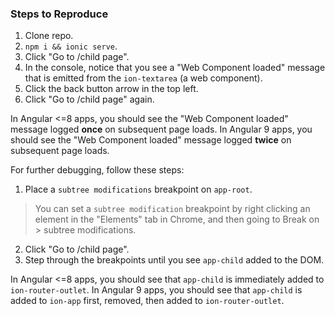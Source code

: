 ### Steps to Reproduce

1. Clone repo.
2. `npm i && ionic serve`.
3. Click "Go to /child page".
4. In the console, notice that you see a "Web Component loaded" message that is emitted from the `ion-textarea` (a web component).
5. Click the back button arrow in the top left.
6. Click "Go to /child page" again.

In Angular <=8 apps, you should see the "Web Component loaded" message logged **once** on subsequent page loads.
In Angular 9 apps, you should see the "Web Component loaded" message logged **twice** on subsequent page loads.

For further debugging, follow these steps:

1. Place a `subtree modifications` breakpoint on `app-root`.
> You can set a `subtree modification` breakpoint by right clicking an element in the "Elements" tab in Chrome, and then going to Break on > subtree modifications.
2. Click "Go to /child page".
3. Step through the breakpoints until you see `app-child` added to the DOM.

In Angular <=8 apps, you should see that `app-child` is immediately added to `ion-router-outlet`.
In Angular 9 apps, you should see that `app-child` is added to `ion-app` first, removed, then added to `ion-router-outlet`.